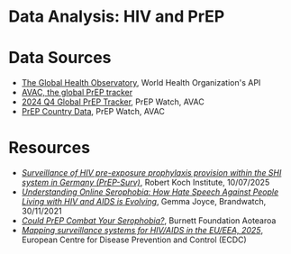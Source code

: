 # Data Analysis: HIV and PrEP

# Data Sources
- [The Global Health Observatory](https://www.who.int/data/gho/info/gho-odata-api), World Health Organization's API
- [AVAC, the global PrEP tracker](https://data.prepwatch.org/)
- [2024 Q4 Global PrEP Tracker](https://www.prepwatch.org/resources/global-prep-tracker/), PrEP Watch, AVAC
- [PrEP Country Data](https://www.prepwatch.org/data-by-country/), PrEP Watch, AVAC

# Resources
- [_Surveillance of HIV pre-exposure prophylaxis provision within the SHI system in Germany (PrEP-Surv)_](https://www.rki.de/EN/Institute/Organisation/Departments/Department-3/Unit-34/PrEP-Surv.html), Robert Koch Institute, 10/07/2025
- [_Understanding Online Serophobia: How Hate Speech Against People Living with HIV and AIDS is Evolving_](https://www.brandwatch.com/blog/online-serophobia-hate-speech-ditch-the-label/), Gemma Joyce, Brandwatch, 30/11/2021
- [_Could PrEP Combat Your Serophobia?_](https://www.burnettfoundation.org.nz/articles/culture/serophobia/), Burnett Foundation Aotearoa
- [_Mapping surveillance systems for HIV/AIDS in the EU/EEA, 2025_](https://www.ecdc.europa.eu/sites/default/files/documents/hiv-aids-mapping-surveillance-systems-eu-eea.pdf), European Centre for Disease Prevention and Control (ECDC)